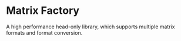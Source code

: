 # Matrix Factory

A high performance head-only library, which supports multiple matrix formats and format conversion.
